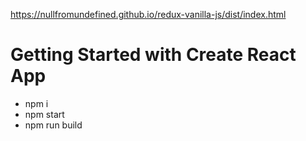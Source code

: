 https://nullfromundefined.github.io/redux-vanilla-js/dist/index.html

# Getting Started with Create React App

 - npm i
 - npm start
 - npm run build

